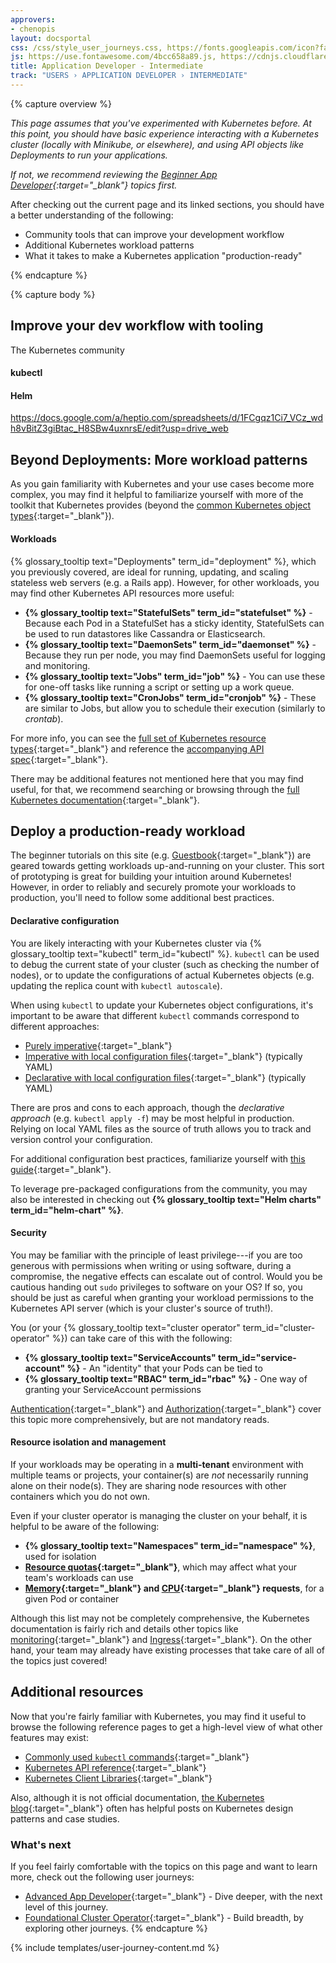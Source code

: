 ```yaml
---
approvers:
- chenopis
layout: docsportal
css: /css/style_user_journeys.css, https://fonts.googleapis.com/icon?family=Material+Icons
js: https://use.fontawesome.com/4bcc658a89.js, https://cdnjs.cloudflare.com/ajax/libs/prefixfree/1.0.7/prefixfree.min.js
title: Application Developer - Intermediate
track: "USERS › APPLICATION DEVELOPER › INTERMEDIATE"
---
```


{% capture overview %}

*This page assumes that you've experimented with Kubernetes before. At this point, you should have basic experience interacting with a Kubernetes cluster (locally with Minikube, or elsewhere), and using API objects like Deployments to run your applications.*

*If not, we recommend reviewing the [Beginner App Developer](/docs/user-journeys/users/application-developer/foundational/){:target="_blank"} topics first.*

After checking out the current page and its linked sections, you should have a better understanding of the following:
* Community tools that can improve your development workflow
* Additional Kubernetes workload patterns
* What it takes to make a Kubernetes application "production-ready"

{% endcapture %}


{% capture body %}

## Improve your dev workflow with tooling

The Kubernetes community

#### kubectl

#### Helm

https://docs.google.com/a/heptio.com/spreadsheets/d/1FCgqz1Ci7_VCz_wdh8vBitZ3giBtac_H8SBw4uxnrsE/edit?usp=drive_web

## Beyond Deployments: More workload patterns

As you gain familiarity with Kubernetes and your use cases become more complex, you may find it helpful to familiarize yourself with more of the toolkit that Kubernetes provides (beyond the [common Kubernetes object types](/docs/user-journeys/users/application-developer/foundational/#section-2){:target="_blank"}).

#### Workloads

{% glossary_tooltip text="Deployments" term_id="deployment" %}, which you previously covered, are ideal for running, updating, and scaling stateless web servers (e.g. a Rails app). However, for other workloads, you may find other Kubernetes API resources more useful:
* **{% glossary_tooltip text="StatefulSets" term_id="statefulset" %}** - Because each Pod in a StatefulSet has a sticky identity, StatefulSets can be used to run datastores like Cassandra or Elasticsearch.
* **{% glossary_tooltip text="DaemonSets" term_id="daemonset" %}** - Because they run per node, you may find DaemonSets useful for logging and monitoring.
* **{% glossary_tooltip text="Jobs" term_id="job" %}** - You can use these for one-off tasks like running a script or setting up a work queue.
* **{% glossary_tooltip text="CronJobs" term_id="cronjob" %}** - These are similar to Jobs, but allow you to schedule their execution (similarly to *crontab*).

For more info, you can see the [full set of Kubernetes resource types](/docs/reference/kubectl/overview/#resource-types){:target="_blank"} and reference the [accompanying API spec](/docs/api-reference/v1.9/){:target="_blank"}.



There may be additional features not mentioned here that you may find useful, for that, we recommend searching or browsing through the [full Kubernetes documentation](/docs/home/#browsedocs){:target="_blank"}.

## Deploy a production-ready workload

The beginner tutorials on this site (e.g. [Guestbook](/docs/tutorials/stateless-application/guestbook/){:target="_blank"}) are geared towards getting workloads up-and-running on your cluster. This sort of prototyping is great for building your intuition around Kubernetes! However, in order to reliably and securely promote your workloads to production, you'll need to follow some additional best practices.

#### Declarative configuration

You are likely interacting with your Kubernetes cluster via {% glossary_tooltip text="kubectl" term_id="kubectl" %}. `kubectl` can be used to debug the current state of your cluster (such as checking the number of nodes), or to update the configurations of actual Kubernetes objects (e.g. updating the replica count with `kubectl autoscale`).

When using `kubectl` to update your Kubernetes object configurations, it's important to be aware that different `kubectl` commands correspond to different approaches:
* [Purely imperative](/docs/tutorials/object-management-kubectl/imperative-object-management-command/){:target="_blank"}
* [Imperative with local configuration files](/docs/tutorials/object-management-kubectl/imperative-object-management-configuration/){:target="_blank"} (typically YAML)
* [Declarative with local configuration files](/docs/tutorials/object-management-kubectl/declarative-object-management-configuration/){:target="_blank"} (typically YAML)

There are pros and cons to each approach, though the *declarative approach* (e.g. `kubectl apply -f`) may be most helpful in production. Relying on local YAML files as the source of truth allows you to track and version control your configuration.

For additional configuration best practices, familiarize yourself with [this guide](/docs/concepts/configuration/overview/){:target="_blank"}.

To leverage pre-packaged configurations from the community, you may also be interested in checking out **{% glossary_tooltip text="Helm charts" term_id="helm-chart" %}**.

#### Security

You may be familiar with the principle of least privilege---if you are too generous with permissions when writing or using software, during a compromise, the negative effects can escalate out of control. Would you be cautious handing out `sudo` privileges to software on your OS? If so, you should be just as careful when granting your workload permissions to the Kubernetes API server (which is your cluster's source of truth!).

You (or your {% glossary_tooltip text="cluster operator" term_id="cluster-operator" %}) can take care of this with the following:
* **{% glossary_tooltip text="ServiceAccounts" term_id="service-account" %}** - An "identity" that your Pods can be tied to
* **{% glossary_tooltip text="RBAC" term_id="rbac" %}** - One way of granting your ServiceAccount permissions

[Authentication](/docs/admin/authentication/){:target="_blank"} and [Authorization](/docs/admin/authorization/){:target="_blank"} cover this topic more comprehensively, but are not mandatory reads.

#### Resource isolation and management

If your workloads may be operating in a **multi-tenant** environment with multiple teams or projects, your container(s) are *not* necessarily running alone on their node(s). They are sharing node resources with other containers which you do not own.

Even if your cluster operator is managing the cluster on your behalf, it is helpful to be aware of the following:
* **{% glossary_tooltip text="Namespaces" term_id="namespace" %}**, used for isolation
* **[Resource quotas](/docs/concepts/policy/resource-quotas/){:target="_blank"}**, which may affect what your team's workloads can use
* **[Memory](/docs/tasks/configure-pod-container/assign-memory-resource/){:target="_blank"} and [CPU](/docs/tasks/configure-pod-container/assign-cpu-resource/){:target="_blank"} requests**, for a given Pod or container

Although this list may not be completely comprehensive, the Kubernetes documentation is fairly rich and details other topics like [monitoring](/docs/tasks/debug-application-cluster/resource-usage-monitoring/){:target="_blank"} and [Ingress](/docs/concepts/services-networking/ingress/){:target="_blank"}. On the other hand, your team may already have existing processes that take care of all of the topics just covered!

## Additional resources

Now that you're fairly familiar with Kubernetes, you may find it useful to browse the following reference pages to get a high-level view of what other features may exist:

* [Commonly used `kubectl` commands](/docs/reference/kubectl/cheatsheet/){:target="_blank"}
* [Kubernetes API reference](/docs/reference/generated/kubernetes-api/v1.9/){:target="_blank"}
* [Kubernetes Client Libraries](/docs/reference/client-libraries/){:target="_blank"}

Also, although it is not official documentation, [the Kubernetes blog](http://blog.kubernetes.io/){:target="_blank"} often has helpful posts on Kubernetes design patterns and case studies.

### What's next
If you feel fairly comfortable with the topics on this page and want to learn more, check out the following user journeys:
* [Advanced App Developer](/docs/user-journeys/users/application-developer/advanced/){:target="_blank"} - Dive deeper, with the next level of this journey.
* [Foundational Cluster Operator](/docs/user-journeys/users/cluster-operator/foundational/){:target="_blank"} - Build breadth, by exploring other journeys.
{% endcapture %}

{% include templates/user-journey-content.md %}
